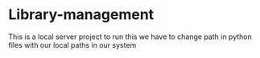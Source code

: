 # Library-management
This is a local server project to run this we have to change path in python files with our local paths in our system
